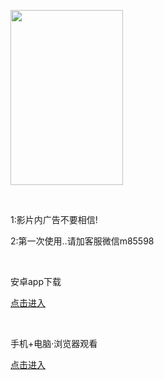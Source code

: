 <!DOCTYPE html PUBLIC "-//W3C//DTD XHTML 1.0 Transitional//EN" "http://www.w3.org/TR/xhtml1/DTD/xhtml1-transitional.dtd">
<html xmlns="http://www.w3.org/1999/xhtml">
<head>
<meta http-equiv="Content-Type" content="text/html; charset=gb2312" />

</head>

<body>
<p><a href="https://www.baidu.com" target="_blank"><img src="https://bkimg.cdn.bcebos.com/pic/8d5494eef01f3a292df506900e75ab315c6034a8d616?x-bce-process=image/resize,m_lfit,w_536,limit_1/format,f_jpg" width="180" height="280" border="0" longdesc="http://www.m3332.com" /></a></p>
<p>&nbsp;</p>
<p>1:影片内广告不要相信!</p>
<p>2:第一次使用..请加客服微信m85598</p>
<p>&nbsp;</p>
<p>安卓app下载</p>
<p><a href="https://www.baidu.com" target="_blank">点击进入</a></p>
<p>&nbsp;</p>
<p>手机+电脑·浏览器观看</p>
<p><a href="http://www.baidu.com" target="_blank">点击进入</a></p>
<p>&nbsp;</p>
<p>&nbsp;</p>
<p>&nbsp;</p>
</body>
</html>
